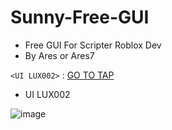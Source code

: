 # Sunny-Free-GUI

- Free GUI For Scripter Roblox Dev
- By Ares or Ares7
  
`<UI LUX002>` : [GO TO TAP](https://github.com/aresZee7/Sunny-Free-GUI/blob/main/Tap/Lux002.md)
- UI LUX002

![image](https://github.com/user-attachments/assets/0633cdf2-e504-411d-8b4e-e28cb4ae9f4a)
